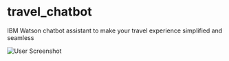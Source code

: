# travel_chatbot
IBM Watson chatbot assistant to make your travel experience simplified and seamless

![User Screenshot](https://ibb.co/gdrSh0)